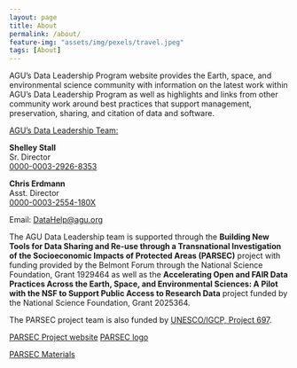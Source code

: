 ```yaml
---
layout: page
title: About
permalink: /about/
feature-img: "assets/img/pexels/travel.jpeg"
tags: [About]
---
```


AGU’s Data Leadership Program website provides the Earth, space, and environmental science community with information on the latest work within AGU’s Data Leadership Program as well as highlights and links from other community work around best practices that support management, preservation, sharing, and citation of data and software. 

<u>AGU’s Data Leadership Team:</u>
  
**Shelley Stall**  
Sr. Director  
[0000-0003-2926-8353](https://orcid.org/0000-0003-2926-8353)  
  
**Chris Erdmann**  
Asst. Director  
[0000-0003-2554-180X](https://orcid.org/0000-0003-2554-180X)  
  
Email: [DataHelp@agu.org](mailto:DataHelp@agu.org) 
 
The AGU Data Leadership team is supported through the **Building New Tools for Data Sharing and Re-use through a Transnational Investigation of the Socioeconomic Impacts of Protected Areas (PARSEC)** project with funding provided by the Belmont Forum through the National Science Foundation, Grant 1929464 as well as the **Accelerating Open and FAIR Data Practices Across the Earth, Space, and Environmental Sciences: A Pilot with the NSF to Support Public Access to Research Data** project funded by the National Science Foundation, Grant 2025364.

The PARSEC project team is also funded by [UNESCO/IGCP, Project 697](http://www.unesco.org/new/en/natural-sciences/environment/earth-sciences/international-geoscience-programme/igcp-projects/earth-resources/igcp-project-697/).  

[PARSEC Project website](http://parsecproject.org) 
[PARSEC logo](/assets/img/resources/PARSEC_Logo.png "PARSEC logo")

[PARSEC Materials](https://zenodo.org/communities/parsec/)


